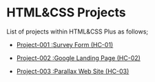 # HTML&CSS Projects

List of projects within HTML&CSS Plus as follows;

- [Project-001 :Survey Form (HC-01)](./001-survey-form/README.md)

- [Project-002 :Google Landing Page (HC-02)](./002-google-landing-page/README.md)

- [Project-003 :Parallax Web Site (HC-03)](./003-parallax-website/README.md)


